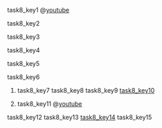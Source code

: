 task8_key1
@[youtube](https://www.youtube.com/watch?v=n__c7xY1ZcI)

task8_key2


task8_key3


task8_key4


task8_key5


task8_key6


1. task8_key7
task8_key8
task8_key9
[task8_key10](https://www.w3schools.com/python/python_json.asp)


2. task8_key11
@[youtube](https://youtu.be/cWGgsxmf3g8)

task8_key12
task8_key13
[task8_key14](mailto:&#118;&#105;&#115;&#104;&#97;&#x6c;&#x31;&#x38;&#64;&#110;&#97;&#x76;&#x67;&#x75;&#x72;&#117;&#107;&#x75;&#108;&#x2e;&#111;&#x72;&#x67;)
task8_key15
